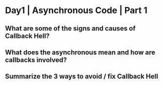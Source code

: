 # Day1 | Asynchronous Code | Part 1

## What are some of the signs and causes of Callback Hell?

## What does the asynchronous mean and how are callbacks involved?

## Summarize the 3 ways to avoid / fix Callback Hell
